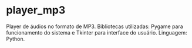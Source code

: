# player_mp3
Player de áudios no formato de MP3. Bibliotecas utilizadas: Pygame para funcionamento do sistema e Tkinter para interface do usuário. Linguagem: Python.
